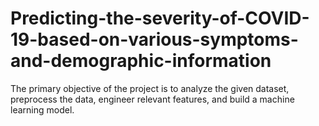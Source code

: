 # Predicting-the-severity-of-COVID-19-based-on-various-symptoms-and-demographic-information
The primary objective of the project is to analyze the given dataset, preprocess the data, engineer relevant features, and build a machine learning model.
